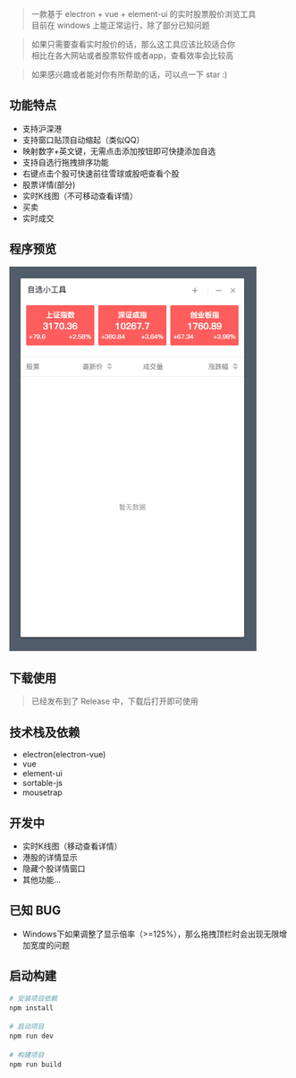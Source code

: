 > 一款基于 electron + vue + element-ui 的实时股票股价浏览工具  
> 目前在 windows 上能正常运行，除了部分已知问题  

> 如果只需要查看实时股价的话，那么这工具应该比较适合你  
> 相比在各大网站或者股票软件或者app，查看效率会比较高
  
> 如果感兴趣或者能对你有所帮助的话，可以点一下 star :)

## 功能特点
- 支持沪深港
- 支持窗口贴顶自动缩起（类似QQ）
- 映射数字+英文键，无需点击添加按钮即可快捷添加自选
- 支持自选行拖拽排序功能
- 右键点击个股可快速前往雪球或股吧查看个股
- 股票详情(部分)
- 实时K线图（不可移动查看详情）
- 买卖
- 实时成交


## 程序预览
![](./screenshot/app.gif)

## 下载使用
> 已经发布到了 Release 中，下载后打开即可使用

## 技术栈及依赖
- electron(electron-vue)
- vue
- element-ui
- sortable-js
- mousetrap

## 开发中
- 实时K线图（移动查看详情）
- 港股的详情显示
- 隐藏个股详情窗口
- 其他功能...

## 已知 BUG
- Windows下如果调整了显示倍率（>=125%），那么拖拽顶栏时会出现无限增加宽度的问题

## 启动构建
````bash 
# 安装项目依赖
npm install

# 启动项目
npm run dev

# 构建项目
npm run build
````
